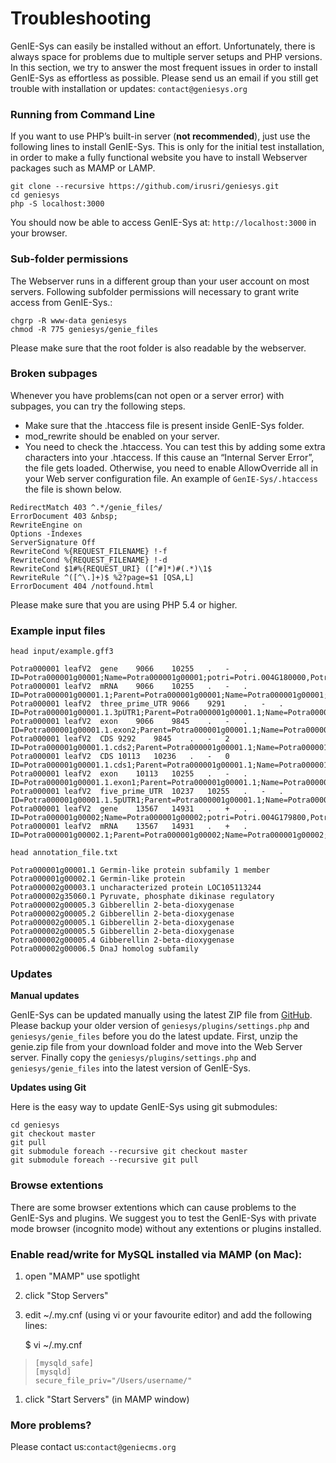 # Troubleshooting

GenIE-Sys can easily be installed without an effort. Unfortunately, there is always space for problems due to multiple server setups and PHP versions. In this section, we try to answer the most frequent issues in order to install GenIE-Sys as effortless as possible. Please send us an email if you still get trouble with installation or updates: `contact@geniesys.org`

### Running from Command Line

If you want to use PHP’s built-in server \(**not recommended**\), just use the following lines to install GenIE-Sys. This is only for the initial test installation, in order to make a fully functional website you have to install Webserver packages such as MAMP or LAMP.

```text
git clone --recursive https://github.com/irusri/geniesys.git
cd geniesys
php -S localhost:3000
```

You should now be able to access GenIE-Sys at: `http://localhost:3000` in your browser.

### Sub-folder permissions

The Webserver runs in a different group than your user account on most servers. Following subfolder permissions will necessary to grant write access from GenIE-Sys.:

```text
chgrp -R www-data geniesys
chmod -R 775 geniesys/genie_files
```

Please make sure that the root folder is also readable by the webserver.

### Broken subpages

Whenever you have problems\(can not open or a server error\) with subpages, you can try the following steps.

* Make sure that the .htaccess file is present inside GenIE-Sys folder.
* mod\_rewrite should be enabled on your server.
* You need to check the .htaccess. You can test this by adding some extra characters into your .htaccess. If this cause an “Internal Server Error”, the file gets loaded. Otherwise, you need to enable AllowOverride all in your Web server configuration file. An example of `GenIE-Sys/.htaccess` the file is shown below.

```text
RedirectMatch 403 ^.*/genie_files/
ErrorDocument 403 &nbsp;
RewriteEngine on
Options -Indexes
ServerSignature Off
RewriteCond %{REQUEST_FILENAME} !-f
RewriteCond %{REQUEST_FILENAME} !-d
RewriteCond $1#%{REQUEST_URI} ([^#]*)#(.*)\1$
RewriteRule ^([^\.]+)$ %2?page=$1 [QSA,L]
ErrorDocument 404 /notfound.html
```

Please make sure that you are using PHP 5.4 or higher.

### Example input files

`head input/example.gff3`

```text
Potra000001	leafV2	gene	9066	10255	.	-	.	ID=Potra000001g00001;Name=Potra000001g00001;potri=Potri.004G180000,Potri.004G180200
Potra000001	leafV2	mRNA	9066	10255	.	-	.	ID=Potra000001g00001.1;Parent=Potra000001g00001;Name=Potra000001g00001;cdsMD5=71c5f03f2dd2ad2e0e00b15ebe21b14c;primary=TRUE
Potra000001	leafV2	three_prime_UTR	9066	9291	.	-	.	ID=Potra000001g00001.1.3pUTR1;Parent=Potra000001g00001.1;Name=Potra000001g00001.1
Potra000001	leafV2	exon	9066	9845	.	-	.	ID=Potra000001g00001.1.exon2;Parent=Potra000001g00001.1;Name=Potra000001g00001.1
Potra000001	leafV2	CDS	9292	9845	.	-	2	ID=Potra000001g00001.1.cds2;Parent=Potra000001g00001.1;Name=Potra000001g00001.1
Potra000001	leafV2	CDS	10113	10236	.	-	0	ID=Potra000001g00001.1.cds1;Parent=Potra000001g00001.1;Name=Potra000001g00001.1
Potra000001	leafV2	exon	10113	10255	.	-	.	ID=Potra000001g00001.1.exon1;Parent=Potra000001g00001.1;Name=Potra000001g00001.1
Potra000001	leafV2	five_prime_UTR	10237	10255	.	-	.	ID=Potra000001g00001.1.5pUTR1;Parent=Potra000001g00001.1;Name=Potra000001g00001.1
Potra000001	leafV2	gene	13567	14931	.	+	.	ID=Potra000001g00002;Name=Potra000001g00002;potri=Potri.004G179800,Potri.004G179900,Potri.004G180100
Potra000001	leafV2	mRNA	13567	14931	.	+	.	ID=Potra000001g00002.1;Parent=Potra000001g00002;Name=Potra000001g00002;cdsMD5=df49ed7856591c4a62d602fef61c7e37;primary=TRUE
```

`head annotation_file.txt`

```text
Potra000001g00001.1	Germin-like protein subfamily 1 member
Potra000001g00002.1	Germin-like protein
Potra000002g00003.1	uncharacterized protein LOC105113244
Potra000002g35060.1	Pyruvate, phosphate dikinase regulatory
Potra000002g00005.3	Gibberellin 2-beta-dioxygenase
Potra000002g00005.2	Gibberellin 2-beta-dioxygenase
Potra000002g00005.1	Gibberellin 2-beta-dioxygenase
Potra000002g00005.5	Gibberellin 2-beta-dioxygenase
Potra000002g00005.4	Gibberellin 2-beta-dioxygenase
Potra000002g00006.5	DnaJ homolog subfamily
```

### Updates

**Manual updates**

GenIE-Sys can be updated manually using the latest ZIP file from [GitHub](https://github.com/irusri/geniesys/archive/master.zip). Please backup your older version of `geniesys/plugins/settings.php` and `geniesys/genie_files` before you do the latest update. First, unzip the genie.zip file from your download folder and move into the Web Server server. Finally copy the `geniesys/plugins/settings.php` and `geniesys/genie_files` into the latest version of GenIE-Sys.

**Updates using Git**

Here is the easy way to update GenIE-Sys using git submodules:

```text
cd geniesys
git checkout master
git pull
git submodule foreach --recursive git checkout master
git submodule foreach --recursive git pull
```

### Browse extentions

There are  some browser extentions which can cause problems to the GenIE-Sys and plugins. We suggest you to test the GenIE-Sys with private mode browser \(incognito mode\) without any extentions or plugins installed.

### **Enable read/write for MySQL installed via MAMP \(on Mac\):**

1. open "MAMP" use spotlight
2. click "Stop Servers"
3. edit ~/.my.cnf \(using vi or your favourite editor\) and add the following lines:

   $ vi ~/.my.cnf

> ```text
> [mysqld_safe]
> [mysqld]
> secure_file_priv="/Users/username/"
> ```

1. click "Start Servers" \(in MAMP window\)

### More problems?

Please contact us:`contact@geniecms.org`

